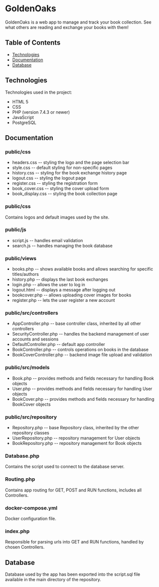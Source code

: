 # GoldenOaks

GoldenOaks is a web app to manage and track your book collection. See what others are reading and exchange your books with them!

## Table of Contents

* [Technologies](#technologies)
* [Documentation](#documentation)
* [Database](#database)

## Technologies
Technologies used in the project:
* HTML 5
* CSS
* PHP (version 7.4.3 or newer)
* JavaScript
* PostgreSQL

## Documentation

### public/css
* headers.css -- styling the logo and the page selection bar
* style.css -- default styling for non-specific pages
* history.css -- styling for the book exchange history page
* logout.css -- styling the logout page
* register.css -- styling the registration form
* book_cover.css -- styling the cover upload form
* book_display.css -- styling the book collection page

### public/css
Contains logos and default images used by the site.

### public/js
* script.js -- handles email validation
* search.js -- handles managing the book database

### public/views
* books.php -- shows available books and allows searching for specific titles/authors
* history.php -- displays the last book exchanges
* login.php -- allows the user to log in
* logout.html -- displays a message after logging out
* bookcover.php -- allows uploading cover images for books
* register.php -- lets the user register a new account 

### public/src/controllers
* AppController.php -- base controller class, inherited by all other controllers
* SecurityController.php -- handles the backend management of user accounts and sessions
* DefaultController.php -- default app controller
* BookController.php -- controls operations on books in the database
* BookCoverController.php -- backend image file upload and validation

### public/src/models
* Book.php -- provides methods and fields necessary for handling Book objects
* User.php -- provides methods and fields necessary for handling User objects
* BookCover.php -- provides methods and fields necessary for handling BookCover objects

### public/src/repository
* Repository.php -- base Repository class, inherited by the other repository classes
* UserRepository.php -- repository management for User objects
* BookRepository.php -- repository management for Book objects

### Database.php
Contains the script used to connect to the database server.

### Routing.php
Contains app routing for GET, POST and RUN functions, includes all Controllers.

### docker-compose.yml
Docker configuration file.

### index.php
Responsible for parsing urls into GET and RUN functions, handled by chosen Controllers.

## Database
Database used by the app has been exported into the script.sql file available in the main directory of the repository.

